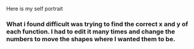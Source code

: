Here is my self portrait
### What i found difficult was trying to find the correct x and y of each function. I had to edit it many times and change the numbers to move the shapes where I wanted them to be.
